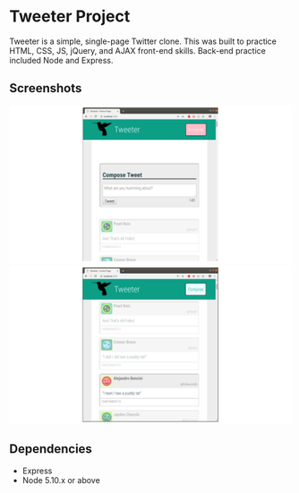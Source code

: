 # Tweeter Project

Tweeter is a simple, single-page Twitter clone.
This was built to practice HTML, CSS, JS, jQuery, and AJAX front-end skills.
Back-end practice included Node and Express. 

## Screenshots
!["Screenshot of tweet compose box"](https://github.com/frann-y/tweeter/blob/master/docs/tweet-box.png?raw=true)
!["Screenshot of tweets"](https://github.com/frann-y/tweeter/blob/master/docs/tweets.png?raw=true)


## Dependencies

- Express
- Node 5.10.x or above

